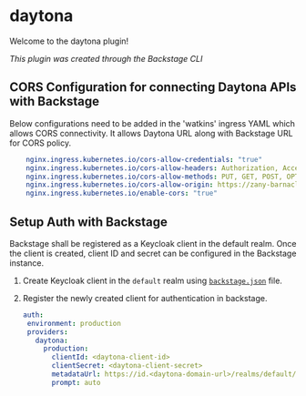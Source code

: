 # daytona

Welcome to the daytona plugin!

_This plugin was created through the Backstage CLI_

## CORS Configuration for connecting Daytona APIs with Backstage

Below configurations need to be added in the 'watkins' ingress YAML which allows CORS connectivity. It allows Daytona URL along with Backstage URL for CORS policy.

```yaml
    nginx.ingress.kubernetes.io/cors-allow-credentials: "true"
    nginx.ingress.kubernetes.io/cors-allow-headers: Authorization, Access-Control-Allow-Origin, Access-Control-Allow-Headers, Origin, Content-Type, Accept, X-Requested-With
    nginx.ingress.kubernetes.io/cors-allow-methods: PUT, GET, POST, OPTIONS, DELETE
    nginx.ingress.kubernetes.io/cors-allow-origin: https://zany-barnacle-977476vgq4pcp59p-8000.app.github.dev, https://daytona.adisinghal.com
    nginx.ingress.kubernetes.io/enable-cors: "true"
```

## Setup Auth with Backstage

Backstage shall be registered as a Keycloak client in the default realm. Once the client is created, client ID and secret can be configured in the Backstage instance.

1. Create Keycloak client in the `default` realm using [`backstage.json`](./backstage.json) file.
2. Register the newly created client for authentication in backstage.

   ```yaml
   auth:
    environment: production
    providers:
      daytona:
        production:
          clientId: <daytona-client-id>
          clientSecret: <daytona-client-secret>
          metadataUrl: https://id.<daytona-domain-url>/realms/default/.well-known/openid-configuration
          prompt: auto
   ```

